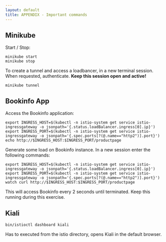 ```yaml
---
layout: default
title: APPENDIX - Important commands
---
```


## Minikube

Start / Stop:

```
minikube start
minikube stop
```

To create a tunnel and access a loadbancer, in a new terminal session. When requested, authenticate. **Keep this session open and active!**

```
minikube tunnel
```



## Bookinfo App

Access the Bookinfo application:

```
export INGRESS_HOST=$(kubectl -n istio-system get service istio-ingressgateway -o jsonpath='{.status.loadBalancer.ingress[0].ip}')
export INGRESS_PORT=$(kubectl -n istio-system get service istio-ingressgateway -o jsonpath='{.spec.ports[?(@.name=="http2")].port}')
echo http://$INGRESS_HOST:$INGRESS_PORT/productpage
```

Generate some load on Bookinfo instance. In a new session enter the following commands:

```
export INGRESS_HOST=$(kubectl -n istio-system get service istio-ingressgateway -o jsonpath='{.status.loadBalancer.ingress[0].ip}')
export INGRESS_PORT=$(kubectl -n istio-system get service istio-ingressgateway -o jsonpath='{.spec.ports[?(@.name=="http2")].port}')
watch curl http://$INGRESS_HOST:$INGRESS_PORT/productpage
```

This will access Bookinfo every 2 seconds until terminated. Keep this running during this exercise.

## Kiali

```
bin/istioctl dashboard kiali
```

Has to executed from the istio directory, opens Kiali in the default browser.